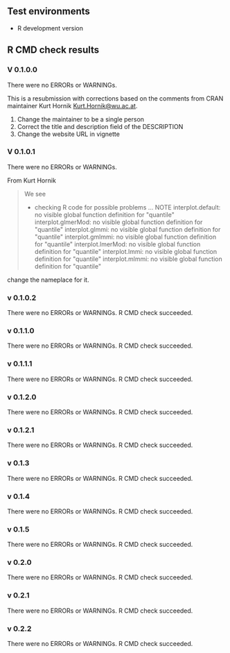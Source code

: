 ## Test environments
* R development version


## R CMD check results

### V 0.1.0.0
There were no ERRORs or WARNINGs. 

This is a resubmission with corrections based on the comments from CRAN maintainer Kurt Hornik <Kurt.Hornik@wu.ac.at>. 

1. Change the maintainer to be a single person
2. Correct the title and description field of the DESCRIPTION
3. Change the website URL in vignette


### V 0.1.0.1

There were no ERRORs or WARNINGs. 

From Kurt Hornik

> We see
> * checking R code for possible problems ... NOTE
> interplot.default: no visible global function definition for "quantile"
> interplot.glmerMod: no visible global function definition for
>   "quantile"
> interplot.glmmi: no visible global function definition for "quantile"
> interplot.gmlmmi: no visible global function definition for "quantile"
> interplot.lmerMod: no visible global function definition for "quantile"
> interplot.lmmi: no visible global function definition for "quantile"
> interplot.mlmmi: no visible global function definition for "quantile"

change the nameplace for it.

### v 0.1.0.2
There were no ERRORs or WARNINGs. 
R CMD check succeeded.

### v 0.1.1.0
There were no ERRORs or WARNINGs. 
R CMD check succeeded.

### v 0.1.1.1
There were no ERRORs or WARNINGs. 
R CMD check succeeded.

### v 0.1.2.0
There were no ERRORs or WARNINGs. 
R CMD check succeeded.

### v 0.1.2.1
There were no ERRORs or WARNINGs. 
R CMD check succeeded.

### v 0.1.3
There were no ERRORs or WARNINGs. 
R CMD check succeeded.

### v 0.1.4
There were no ERRORs or WARNINGs. 
R CMD check succeeded.

### v 0.1.5
There were no ERRORs or WARNINGs. 
R CMD check succeeded.

### v 0.2.0
There were no ERRORs or WARNINGs. 
R CMD check succeeded.

### v 0.2.1
There were no ERRORs or WARNINGs. 
R CMD check succeeded.

### v 0.2.2
There were no ERRORs or WARNINGs. 
R CMD check succeeded.
